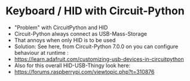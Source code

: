 # Keyboard / HID with Circuit-Python

* "Problem" with CircuitPython and HID
* Circuit-Python always connect as USB-Mass-Storage
* That annoys when only HID is to be used
* Solution: See here, from Circuit-Python 7.0.0 on you can configure behaviour at runtime :
* https://learn.adafruit.com/customizing-usb-devices-in-circuitpython
* Also for this overall HID-USB-Thingy look here:
* https://forums.raspberrypi.com/viewtopic.php?t=310876


